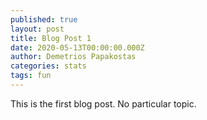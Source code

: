 ```yaml
---
published: true
layout: post
title: Blog Post 1
date: 2020-05-13T00:00:00.000Z
author: Demetrios Papakostas
categories: stats
tags: fun
---
```


This is the first blog post.  No particular topic.
